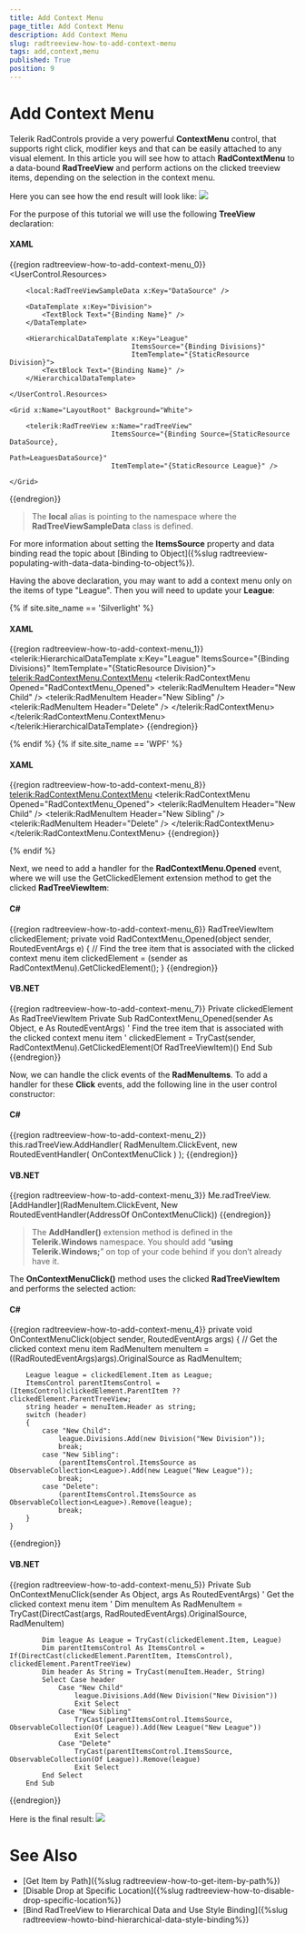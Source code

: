 ```yaml
---
title: Add Context Menu
page_title: Add Context Menu
description: Add Context Menu
slug: radtreeview-how-to-add-context-menu
tags: add,context,menu
published: True
position: 9
---
```


# Add Context Menu

Telerik RadControls provide a very powerful __ContextMenu__ control, that supports right click, modifier keys and that can be easily attached to any visual element. In this article you will see how to attach __RadContextMenu__ to a data-bound __RadTreeView__ and perform actions on the clicked treeview items, depending on the selection in the context menu.

Here you can see how the end result will look like: 
![](images/RadTreeView_HowToAddContextMenu_001.png)

For the purpose of this tutorial we will use the following __TreeView__ declaration:

#### __XAML__

{{region radtreeview-how-to-add-context-menu_0}}
	<UserControl.Resources>

		<local:RadTreeViewSampleData x:Key="DataSource" />

		<DataTemplate x:Key="Division">
			<TextBlock Text="{Binding Name}" />
		</DataTemplate>

		<HierarchicalDataTemplate x:Key="League"
								  ItemsSource="{Binding Divisions}"
								  ItemTemplate="{StaticResource Division}">
			<TextBlock Text="{Binding Name}" />
		</HierarchicalDataTemplate>

	</UserControl.Resources>

	<Grid x:Name="LayoutRoot" Background="White">

		<telerik:RadTreeView x:Name="radTreeView"
							 ItemsSource="{Binding Source={StaticResource DataSource},
												   Path=LeaguesDataSource}"
							 ItemTemplate="{StaticResource League}" />

	</Grid>
{{endregion}}

>The __local__ alias is pointing to the namespace where the __RadTreeViewSampleData__ class is defined.

For more information about setting the __ItemsSource__ property and data binding read the topic about [Binding to Object]({%slug radtreeview-populating-with-data-data-binding-to-object%}).

Having the above declaration, you may want to add a context menu only on the items of type "League". Then you will need to update your __League__:
		
{% if site.site_name == 'Silverlight' %}
#### __XAML__

{{region radtreeview-how-to-add-context-menu_1}}
	<telerik:HierarchicalDataTemplate x:Key="League"
									  ItemsSource="{Binding Divisions}"
									  ItemTemplate="{StaticResource Division}">
		<TextBlock Text="{Binding Name}">
			<telerik:RadContextMenu.ContextMenu>
				<telerik:RadContextMenu Opened="RadContextMenu_Opened">
					<telerik:RadMenuItem Header="New Child" />
					<telerik:RadMenuItem Header="New Sibling" />
					<telerik:RadMenuItem Header="Delete" />
				</telerik:RadContextMenu>
			</telerik:RadContextMenu.ContextMenu>
		</TextBlock>
	</telerik:HierarchicalDataTemplate>
{{endregion}}

{% endif %}
{% if site.site_name == 'WPF' %}

#### __XAML__

{{region radtreeview-how-to-add-context-menu_8}}
	<HierarchicalDataTemplate x:Key="League"
									  ItemsSource="{Binding Divisions}"
									  ItemTemplate="{StaticResource Division}">
		<TextBlock Text="{Binding Name}">
			<telerik:RadContextMenu.ContextMenu>
				<telerik:RadContextMenu Opened="RadContextMenu_Opened">
					<telerik:RadMenuItem Header="New Child" />
					<telerik:RadMenuItem Header="New Sibling" />
					<telerik:RadMenuItem Header="Delete" />
				</telerik:RadContextMenu>
			</telerik:RadContextMenu.ContextMenu>
		</TextBlock>
	</HierarchicalDataTemplate>
{{endregion}}

{% endif %}

Next, we need to add a handler for the __RadContextMenu.Opened__ event, where we will use the GetClickedElement<T> extension method to get the clicked __RadTreeViewItem__:

#### __C#__

{{region radtreeview-how-to-add-context-menu_6}}
	RadTreeViewItem clickedElement;
	private void RadContextMenu_Opened(object sender, RoutedEventArgs e)
	{
		// Find the tree item that is associated with the clicked context menu item
		clickedElement = (sender as RadContextMenu).GetClickedElement<RadTreeViewItem>();
	}
	{{endregion}}

#### __VB.NET__

{{region radtreeview-how-to-add-context-menu_7}}
	Private clickedElement As RadTreeViewItem
		Private Sub RadContextMenu_Opened(sender As Object, e As RoutedEventArgs)
			' Find the tree item that is associated with the clicked context menu item '
			clickedElement = TryCast(sender, RadContextMenu).GetClickedElement(Of RadTreeViewItem)()
		End Sub
{{endregion}}

Now, we can handle the click events of the __RadMenuItems__. To  add a handler for these __Click__ events, add the following line in the user control constructor:		

#### __C#__

{{region radtreeview-how-to-add-context-menu_2}}
	this.radTreeView.AddHandler( RadMenuItem.ClickEvent, new RoutedEventHandler( OnContextMenuClick ) );
{{endregion}}

#### __VB.NET__

{{region radtreeview-how-to-add-context-menu_3}}
	Me.radTreeView.[AddHandler](RadMenuItem.ClickEvent, New RoutedEventHandler(AddressOf OnContextMenuClick))
{{endregion}}

>The __AddHandler()__ extension method is defined in the __Telerik.Windows__ namespace. You should add “__using Telerik.Windows;__” on top of your code behind if you don’t already have it.

The __OnContextMenuClick()__ method uses the clicked __RadTreeViewItem__ and performs the selected action:

#### __C#__

{{region radtreeview-how-to-add-context-menu_4}}
	private void OnContextMenuClick(object sender, RoutedEventArgs args)
	{
		// Get the clicked context menu item
		RadMenuItem menuItem = ((RadRoutedEventArgs)args).OriginalSource as RadMenuItem;
	
		League league = clickedElement.Item as League;
		ItemsControl parentItemsControl = (ItemsControl)clickedElement.ParentItem ?? clickedElement.ParentTreeView;
		string header = menuItem.Header as string;
		switch (header)
		{
			case "New Child":
				league.Divisions.Add(new Division("New Division"));
				break;
			case "New Sibling":
				(parentItemsControl.ItemsSource as ObservableCollection<League>).Add(new League("New League"));
				break;
			case "Delete":
				(parentItemsControl.ItemsSource as ObservableCollection<League>).Remove(league);
				break;
		}
	}
{{endregion}}

#### __VB.NET__

{{region radtreeview-how-to-add-context-menu_5}}
	Private Sub OnContextMenuClick(sender As Object, args As RoutedEventArgs)
			' Get the clicked context menu item '
			Dim menuItem As RadMenuItem = TryCast(DirectCast(args, RadRoutedEventArgs).OriginalSource, RadMenuItem)
	
			Dim league As League = TryCast(clickedElement.Item, League)
			Dim parentItemsControl As ItemsControl = If(DirectCast(clickedElement.ParentItem, ItemsControl), clickedElement.ParentTreeView)
			Dim header As String = TryCast(menuItem.Header, String)
			Select Case header
				Case "New Child"
					league.Divisions.Add(New Division("New Division"))
					Exit Select
				Case "New Sibling"
					TryCast(parentItemsControl.ItemsSource, ObservableCollection(Of League)).Add(New League("New League"))
					Exit Select
				Case "Delete"
					TryCast(parentItemsControl.ItemsSource, ObservableCollection(Of League)).Remove(league)
					Exit Select
			End Select
		End Sub
{{endregion}}

Here is the final result: 
![](images/RadTreeView_HowToAddContextMenu_010.png)

# See Also
 * [Get Item by Path]({%slug radtreeview-how-to-get-item-by-path%})
 * [Disable Drop at Specific Location]({%slug radtreeview-how-to-disable-drop-specific-location%})
 * [Bind RadTreeView to Hierarchical Data and Use Style Binding]({%slug radtreeview-howto-bind-hierarchical-data-style-binding%})